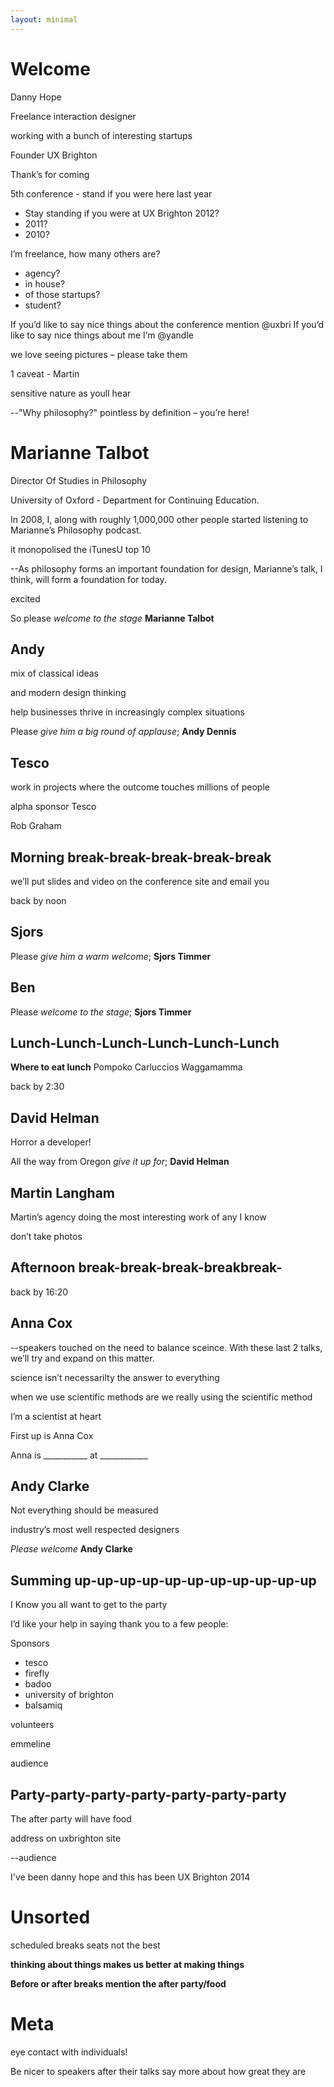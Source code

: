 ```yaml
---
layout: minimal
---
```


# Welcome

Danny Hope

Freelance interaction designer

working with a bunch of interesting startups

Founder UX Brighton

Thank’s for coming

5th conference - stand if you were here last year
- Stay standing if you were at UX Brighton 2012?
- 2011?
- 2010?

I’m freelance, how many others are?
- agency?
- in house?
- of those startups?
- student?

If you’d like to say nice things about the conference mention @uxbri
If you’d like to say nice things about me I’m @yandle

we love seeing pictures – please take them

1 caveat - Martin

sensitive nature as youll hear

--"Why philosophy?" pointless by definition – you’re here!

# Marianne Talbot

Director Of Studies in Philosophy

University of Oxford - Department for Continuing Education.

In 2008, I, along with roughly 1,000,000 other people started listening to Marianne’s Philosophy podcast.

it monopolised the iTunesU top 10

--As philosophy forms an important foundation for design, Marianne’s talk, I think, will form a foundation for today.

excited

So please *welcome to the stage* **Marianne Talbot**

## Andy

mix of classical ideas

and modern design thinking

help businesses thrive in increasingly complex situations

Please *give him a big round of applause*; **Andy Dennis**

## Tesco

work in projects where the outcome touches millions of people

alpha sponsor Tesco

Rob Graham

## Morning break-break-break-break-break

we’ll put slides and video on the conference site and email you

back by noon

## Sjors

Please *give him a warm welcome*; **Sjors Timmer**

## Ben

Please *welcome to the stage*; **Sjors Timmer**

## Lunch-Lunch-Lunch-Lunch-Lunch-Lunch

**Where to eat lunch**
Pompoko
Carluccios
Waggamamma

back by 2:30

## David Helman

Horror a developer!

All the way from Oregon *give it up for*; **David Helman**

## Martin Langham

Martin’s agency doing the most interesting work of any I know

don’t take photos

## Afternoon break-break-break-breakbreak-

back by 16:20

## Anna Cox

--speakers touched on the need to balance sceince. With these last 2 talks, we’ll try and expand on this matter.

science isn’t necessarilty the answer to everything

when we use scientific methods are we really using the scientific method

I’m a scientist at heart

First up is Anna Cox

Anna is ___________ at ____________

## Andy Clarke

Not everything should be measured

industry’s most well respected designers

*Please welcome* **Andy Clarke**

## Summing up-up-up-up-up-up-up-up-up-up-up

I Know you all want to get to the party

I’d like your help in saying thank you to a few people:

Sponsors

- tesco
- firefly
- badoo
- university of brighton
- balsamiq

volunteers

emmeline

audience

## Party-party-party-party-party-party-party

The after party will have food

address on uxbrighton site

--audience

I've been danny hope and this has been UX Brighton 2014

# Unsorted

scheduled breaks seats not the best

**thinking about things makes us better at making things**

**Before or after breaks mention the after party/food**

# Meta

eye contact with individuals!

Be nicer to speakers after their talks say more about how great they are
